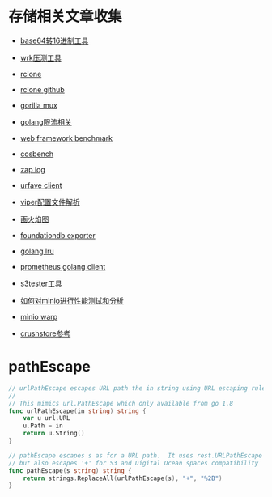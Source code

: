 # 存储相关文章收集

- [base64转16进制工具](https://tool.hiofd.com/base64-convert-hex-online/)

- [wrk压测工具](https://github.com/wg/wrk/tree/master)

- [rclone](https://rclone.org/downloads/)

- [rclone github](https://github.com/rclone/rclone/tree/master/docs)

- [gorilla mux](https://github.com/gorilla/mux)

- [golang限流相关](golang.org/x/time/rate)

- [web framework benchmark](https://web-frameworks-benchmark.netlify.app/result?asc=0&l=go&metric=totalRequestsPerS&order_by=level512)

- [cosbench](https://github.com/intel-cloud/cosbench)

- [zap log](go.uber.org/zap)

- [urfave client](github.com/urfave/cli)

- [viper配置文件解析](github.com/spf13/viper)

- [画火焰图](https://github.com/brendangregg/FlameGraph)

- [foundationdb exporter](https://github.com/aikoven/foundationdb-exporter)

- [golang lru](github.com/hashicorp/golang-lru)

- [prometheus golang client](github.com/prometheus/client_golang/prometheus)

- [s3tester工具](https://github.com/s3tester/s3tester)

- [如何对minio进行性能测试和分析](https://cloud.tencent.com/developer/article/2235817)

- [minio warp](https://github.com/minio/warp)

- [crushstore参考](https://github.com/andrewchambers/crushstore.git)



# pathEscape

```go
// urlPathEscape escapes URL path the in string using URL escaping rules
//
// This mimics url.PathEscape which only available from go 1.8
func urlPathEscape(in string) string {
	var u url.URL
	u.Path = in
	return u.String()
}

// pathEscape escapes s as for a URL path.  It uses rest.URLPathEscape
// but also escapes '+' for S3 and Digital Ocean spaces compatibility
func pathEscape(s string) string {
	return strings.ReplaceAll(urlPathEscape(s), "+", "%2B")
}
```

